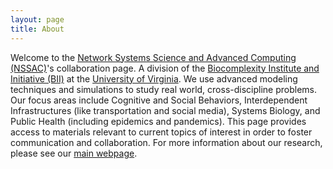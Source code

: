 ```yaml
---
layout: page
title: About
---
```


Welcome to the [Network Systems Science and Advanced Computing (NSSAC)](https://biocomplexity.virginia.edu/nssac)'s collaboration page.  A division of the [Biocomplexity Institute and Initiative (BII)](https://biocomplexity.virginia.edu/) at the [University of Virginia](https://www.virginia.edu/). We use advanced modeling techniques and simulations to study real world, cross-discipline problems.  Our focus areas include Cognitive and Social Behaviors, Interdependent Infrastructures (like transportation and social media), Systems Biology, and Public Health (including epidemics and pandemics).  This page provides access to materials relevant to current topics of interest in order to foster communication and collaboration. For more information about our research, please see our [main webpage](https://biocomplexity.virginia.edu/nssac).

